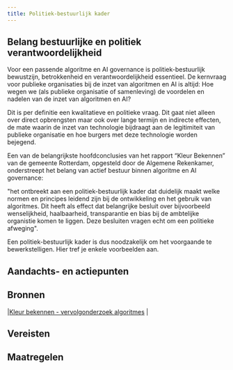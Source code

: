 ```yaml
---
title: Politiek-bestuurlijk kader
---
```


## Belang bestuurlijke en politiek verantwoordelijkheid 

Voor een passende algoritme en AI governance is politiek-bestuurlijk bewustzijn, betrokkenheid en verantwoordelijkheid essentieel. De kernvraag voor publieke organisaties bij de inzet van algoritmen en AI is altijd: Hoe wegen we (als publieke organisatie of samenleving) de voordelen en nadelen van de inzet van algoritmen en AI? 

Dit is per definitie een kwalitatieve en politieke vraag. Dit gaat niet alleen over direct opbrengsten maar ook over lange termijn en indirecte effecten, de mate waarin de inzet van technologie bijdraagt aan de legitimiteit van publieke organisatie en hoe burgers met deze technologie worden bejegend. 

Een van de belangrijkste hoofdconclusies van het rapport “Kleur Bekennen” van de gemeente Rotterdam, opgesteld door de Algemene Rekenkamer, onderstreept het belang van actief bestuur binnen algoritme en AI governance: 

"het ontbreekt aan een politiek-bestuurlijk kader dat duidelijk maakt welke normen en principes leidend zijn bij de ontwikkeling en het gebruik van algoritmes. Dit heeft als effect dat belangrijke besluit over bijvoorbeeld wenselijkheid, haalbaarheid, transparantie en bias bij de ambtelijke organistie komen te liggen. Deze besluiten vragen echt om een politieke afweging". 

Een politiek-bestuurlijk kader is dus noodzakelijk om het voorgaande te bewerkstelligen. Hier tref je enkele voorbeelden aan. 

## Aandachts- en actiepunten


## Bronnen
|[Kleur bekennen - vervolgonderzoek algoritmes](https://rekenkamer.rotterdam.nl/onderzoeken/kleur-bekennen/) |



## Vereisten

<!-- list_vereisten_1 bouwblok/governance -->

## Maatregelen

<!-- list_maatregelen_1 bouwblok/governance -->




